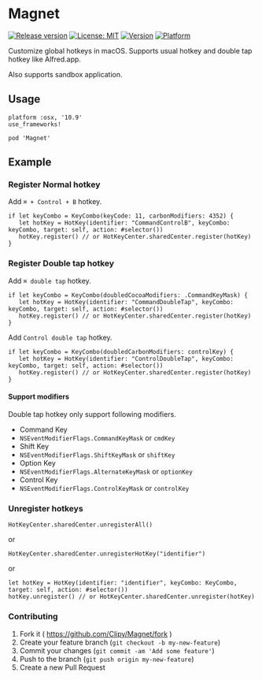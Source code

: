 # Magnet
[![Release version](https://img.shields.io/github/release/Clipy/Magnet.svg)](https://github.com/Clipy/Magnet/releases/latest)
[![License: MIT](https://img.shields.io/github/license/Clipy/Magnet.svg)](https://github.com/Clipy/Magnet/blob/master/LICENSE)
[![Version](https://img.shields.io/cocoapods/v/Magnet.svg)](http://cocoadocs.org/docsets/Magnet)
[![Platform](https://img.shields.io/cocoapods/p/Magnet.svg)](http://cocoadocs.org/docsets/Magnet)

Customize global hotkeys in macOS. Supports usual hotkey and double tap hotkey like Alfred.app.

Also supports sandbox application.

## Usage
```
platform :osx, '10.9'
use_frameworks!

pod 'Magnet'
```

## Example
### Register Normal hotkey
Add `⌘ + Control + B` hotkey.

```
if let keyCombo = KeyCombo(keyCode: 11, carbonModifiers: 4352) {
   let hotKey = HotKey(identifier: "CommandControlB", keyCombo: keyCombo, target: self, action: #selector())
   hotKey.register() // or HotKeyCenter.sharedCenter.register(hotKey)
}
```

### Register Double tap hotkey
Add `⌘ double tap` hotkey.
```
if let keyCombo = KeyCombo(doubledCocoaModifiers: .CommandKeyMask) {
   let hotKey = HotKey(identifier: "CommandDoubleTap", keyCombo: keyCombo, target: self, action: #selector())
   hotKey.register() // or HotKeyCenter.sharedCenter.register(hotKey)
}
```

Add `Control double tap` hotkey.
```
if let keyCombo = KeyCombo(doubledCarbonModifiers: controlKey) {
   let hotKey = HotKey(identifier: "ControlDoubleTap", keyCombo: keyCombo, target: self, action: #selector())
   hotKey.register() // or HotKeyCenter.sharedCenter.register(hotKey)
}
```

#### Support modifiers
Double tap hotkey only support following modifiers.
- Command Key
 - `NSEventModifierFlags.CommandKeyMask` or `cmdKey`
- Shift Key
 - `NSEventModifierFlags.ShiftKeyMask` or `shiftKey`
- Option Key
 - `NSEventModifierFlags.AlternateKeyMask` or `optionKey`
- Control Key
 - `NSEventModifierFlags.ControlKeyMask` or `controlKey`

### Unregister hotkeys
```
HotKeyCenter.sharedCenter.unregisterAll()
```

or

```
HotKeyCenter.sharedCenter.unregisterHotKey("identifier")
```

or

```
let hotKey = HotKey(identifier: "identifier", keyCombo: KeyCombo, target: self, action: #selector())
hotKey.unregister() // or HotKeyCenter.sharedCenter.unregister(hotKey)
```

### Contributing
1. Fork it ( https://github.com/Clipy/Magnet/fork )
2. Create your feature branch (`git checkout -b my-new-feature`)
3. Commit your changes (`git commit -am 'Add some feature'`)
4. Push to the branch (`git push origin my-new-feature`)
5. Create a new Pull Request
